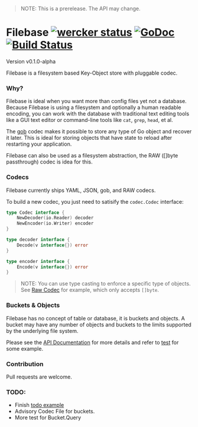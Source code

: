 > NOTE: This is a prerelease. The API may change.

# Filebase [![wercker status](https://app.wercker.com/status/6438ed03b8e2d1655bef928ba1fe88fc/s "wercker status")](https://app.wercker.com/project/bykey/6438ed03b8e2d1655bef928ba1fe88fc) [![GoDoc](https://godoc.org/github.com/omeid/filebase?status.svg)](https://godoc.org/github.com/omeid/filebase) [![Build Status](https://drone.io/github.com/omeid/filebase/status.png)](https://drone.io/github.com/omeid/filebase/latest)

Version v0.1.0-alpha 

Filebase is a filesystem based Key-Object store with pluggable codec.



### Why?

Filebase is ideal when you want more than config files yet not a database. Because Filebase is using a filesystem and optionally a human readable encoding, you can work with the database with traditional text editing tools like a GUI text editor or command-line tools like `cat`, `grep`, `head`, et al.

The [gob](http://golang.org/pkg/encoding/gob/) codec makes it possible to store any type of Go object and recover it later. This is ideal for storing objects that have state to reload after restarting your application.

Filebase can also be used as a filesystem abstraction, the RAW ([]byte passthrough) codec is idea for this.

### Codecs

Filebase currently ships YAML, JSON, gob, and RAW codecs.

To build a new codec, you just need to satisify the `codec.Codec` interface:


```go
type Codec interface {
	NewDecoder(io.Reader) decoder
	NewEncoder(io.Writer) encoder
}

type decoder interface {
	Decode(v interface{}) error
}

type encoder interface {
	Encode(v interface{}) error
}
```

> NOTE: You can use type casting to enforce a specific type of objects. See [Raw Codec](codec/raw.go) for example, which only accepts `[]byte`.

### Buckets & Objects

Filebase has no concept of table or database, it is buckets and objects. A bucket may have any number of objects and buckets to the limits supported by the underlying file system.


Please see the [API Documentation](https://godoc.org/github.com/omeid/filebase) for more details and refer to [test](filebase_test.go) for some example.



### Contribution

Pull requests are welcome.


### TODO:

 - Finish [todo example](examples/todo)
 - Advisory Codec File for buckets.
 - More test for Bucket.Query
